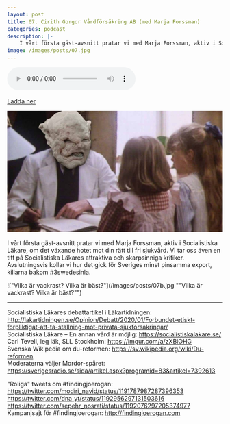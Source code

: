 ```yaml
---
layout: post
title: 07. Cirith Gorgor Vårdförsäkring AB (med Marja Forssman)
categories: podcast
description: |-
    I vårt första gäst-avsnitt pratar vi med Marja Forssman, aktiv i Socialistiska Läkare, om det växande hotet mot din rätt till fri sjukvård. Vi tar oss även en titt på Socialistiska Läkares attraktiva och skarpsinniga kritiker. Avslutningsvis kollar vi hur det gick för Sveriges minst pinsamma export, killarna bakom #3swedesinla.
image: /images/posts/07.jpg
---
```


<audio controls="controls">
  <source type="audio/mp3" src="/b/TODO.mp3"></source>
</audio>

[Ladda ner](/b/TODO.mp3)

![Doktor Gothmog tar emot](/images/posts/07.jpg "Doktor Gothmog tar emot")

I vårt första gäst-avsnitt pratar vi med Marja Forssman, aktiv i Socialistiska Läkare, om det växande hotet mot din rätt till fri sjukvård. Vi tar oss även en titt på Socialistiska Läkares attraktiva och skarpsinniga kritiker. Avslutningsvis kollar vi hur det gick för Sveriges minst pinsamma export, killarna bakom #3swedesinla.

!["Vilka är vackrast? Vilka är bäst?"](/images/posts/07b.jpg ""Vilka är vackrast? Vilka är bäst?"")

---

Socialistiska Läkares debattartikel i Läkartidningen: <http://lakartidningen.se/Opinion/Debatt/2020/01/Forbundet-etiskt-forpliktigat-att-ta-stallning-mot-privata-sjukforsakringar/>  
Socialistiska Läkare – En annan vård är möjlig: <https://socialistiskalakare.se/>  
Carl Tevell, leg läk, SLL Stockholm: <https://imgur.com/a/zXBiOHG>  
Svenska Wikipedia om du-reformen: <https://sv.wikipedia.org/wiki/Du-reformen>  
Moderaterna väljer Mordor-spåret: <https://sverigesradio.se/sida/artikel.aspx?programid=83&artikel=7392613>

"Roliga" tweets om #findingjoerogan:  
<https://twitter.com/modiri_navid/status/1191787987287396353>  
<https://twitter.com/dna_yt/status/1192956297131503616>  
<https://twitter.com/sepehr_nosrati/status/1192076297205374977>  
Kampanjsajt för #findingjoerogan: <http://findingjoerogan.com>
